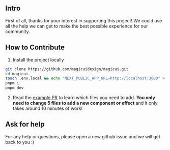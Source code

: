 ## Intro

First of all, thanks for your interest in supporting this project! We could use all the help we can get to make the best possible experience for our community.

## How to Contribute

1. Install the project locally

```bash
git clone https://github.com/magicuidesign/magicui.git
cd magicui
touch .env.local && echo "NEXT_PUBLIC_APP_URL=http://localhost:3000" > .env.local
pnpm i
pnpm dev
```

2. Read the [example PR](https://github.com/magicuidesign/magicui/pull/12) to learn which files you need to add. **You only need to change 5 files to add a new component or effect** and it only takes around 10 minutes of work!

## Ask for help

For any help or questions, please open a new github issue and we will get back to you :)

